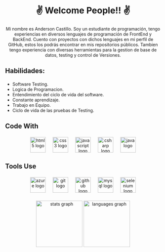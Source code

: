 <h1 align="center">✌️ Welcome People!! ✌️</h1>

###

<p align="center">Mi nombre es Anderson Castillo. Soy un estudiante de programación, tengo experiencias en diversos lenguajes de programación de FrontEnd y BackEnd. Cuento con proyectos con dichos lenguajes en mi perfil de GitHub, estos los podrás encontrar en mis repositorios públicos. Tambien tengo experiencia con diversas herramientas para la gestion de base de datos, testing y control de Versiones.</p>

###

<h2 align="left">Habilidades:</h2>

###

<ul> 
 <li> Software Testing. </li>
 <li> Logica de Programacion. </li>
 <li> Entendimiento del ciclo de vida del software. </li>
 <li> Constante aprendizaje. </li>
 <li> Trabajo en Equipo. </li>
 <li> Ciclo de vida de las pruebas de Testing. </li>
</ul>

###

<h2 align="left">Code With</h3>

###

<div align="center">
  <img src="https://cdn.jsdelivr.net/gh/devicons/devicon/icons/html5/html5-original.svg" height="50" alt="html5 logo"  />
  <img width="15" />
  <img src="https://cdn.jsdelivr.net/gh/devicons/devicon/icons/css3/css3-original.svg" height="50" alt="css3 logo"  />
  <img width="15" />
  <img src="https://cdn.jsdelivr.net/gh/devicons/devicon/icons/javascript/javascript-original.svg" height="50" alt="javascript logo"  />
  <img width="15" />
  <img src="https://cdn.jsdelivr.net/gh/devicons/devicon/icons/csharp/csharp-original.svg" height="50" alt="csharp logo"  />
  <img width="15" />
  <img src="https://cdn.jsdelivr.net/gh/devicons/devicon/icons/java/java-original.svg" height="50" alt="java logo"  />
</div>

###

<h2 align="left">Tools Use</h3>

###

<div align="center">
  <img src="https://cdn.jsdelivr.net/gh/devicons/devicon/icons/azure/azure-original.svg" height="50" alt="azure logo"  />
  <img width="15" />
  <img src="https://cdn.jsdelivr.net/gh/devicons/devicon/icons/git/git-original.svg" height="50" alt="git logo"  />
  <img width="15" />
  <img src="https://cdn.jsdelivr.net/gh/devicons/devicon/icons/github/github-original.svg" height="50" alt="github logo"  />
  <img width="15" />
  <img src="https://cdn.jsdelivr.net/gh/devicons/devicon/icons/mysql/mysql-original.svg" height="50" alt="mysql logo"  />
  <img width="15" />
  <img src="https://cdn.jsdelivr.net/gh/devicons/devicon/icons/selenium/selenium-original.svg" height="50" alt="selenium logo"  />
</div>

###

<div align="center">
  <img src="https://github-readme-stats.vercel.app/api?username=ANDER40514&hide_title=false&hide_rank=false&show_icons=true&include_all_commits=true&count_private=true&disable_animations=false&theme=dracula&locale=en&hide_border=false&order=1" height="150" alt="stats graph"  />
  <img src="https://github-readme-stats.vercel.app/api/top-langs?username=ANDER40514&locale=en&hide_title=false&layout=compact&card_width=320&langs_count=5&theme=dracula&hide_border=false&order=2" height="150" alt="languages graph"  />
</div>

###
